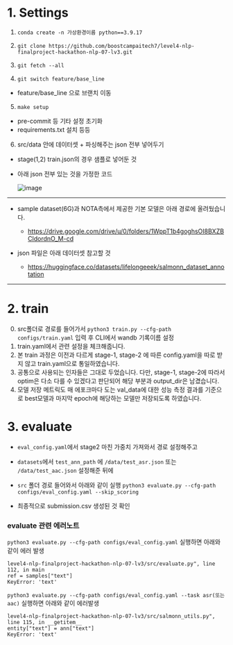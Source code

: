 # 1. Settings

1. `conda create -n 가상환경이름 python==3.9.17`

2. `git clone https://github.com/boostcampaitech7/level4-nlp-finalproject-hackathon-nlp-07-lv3.git`

3. `git fetch --all`

4. `git switch feature/base_line`
- feature/base_line 으로 브랜치 이동

5. `make setup`
- pre-commit 등 기타 설정 초기화
- requirements.txt 설치
등등

6. src/data 안에 데이터셋 + 파싱해주는 json 전부 넣어두기
- stage(1,2) train.json의 경우 샘플로 넣어둔 것
- 아래 json 전부 있는 것을 가정한 코드

  ![image](https://github.com/user-attachments/assets/b0ff51a2-d00f-4973-be2f-655bdb292cf2)


---
- sample dataset(6G)과 NOTA측에서 제공한 기본 모델은 아래 경로에 올려뒀습니다.
  - https://drive.google.com/drive/u/0/folders/1WppT1b4goghsOI8BXZBCldordnO_M-cd

- json 파일은 아래 데이터셋 참고할 것
  - https://huggingface.co/datasets/lifelongeeek/salmonn_dataset_annotation

---

# 2. train
0. src폴더로 경로를 들어가서 `python3 train.py --cfg-path configs/train.yaml` 입력 후 CLI에서 wandb 기록이름 설정
1. train.yaml에서 관련 설정을 체크해줍니다.
2. 본 train 과정은 이전과 다르게 stage-1, stage-2 에 따른 config.yaml을 따로 받지 않고 train.yaml으로 통일하였습니다.
3. 공통으로 사용되는 인자들은 그대로 두었습니다. 다만, stage-1, stage-2에 따라서 optim은 다소 다를 수 있겠다고 판단되어 해당 부분과 output_dir은 남겼습니다.
4. 모델 저장 메트릭도 매 에포크마다 도는 val_data에 대한 성능 측정 결과를 기준으로 best모델과 마지막 epoch에 해당하는 모델만 저장되도록 하였습니다.


# 3. evaluate
- `eval_config.yaml`에서 stage2 마친 가중치 가져와서 경로 설정해주고
- `datasets`에서 `test_ann_path` 에 `/data/test_asr.json` 또는 `/data/test_aac.json` 설정해준 뒤에
- `src` 폴더 경로 들어와서 아래와 같이 실행
`python3 evaluate.py --cfg-path configs/eval_config.yaml --skip_scoring`

- 최종적으로 submission.csv 생성된 것 확인

### evaluate 관련 에러노트
`python3 evaluate.py --cfg-path configs/eval_config.yaml` 실행하면
아래와 같이 에러 발생
```
level4-nlp-finalproject-hackathon-nlp-07-lv3/src/evaluate.py", line 112, in main
ref = samples["text"]
KeyError: 'text'
```

`python3 evaluate.py --cfg-path configs/eval_config.yaml --task asr(또는 aac)` 실행하면
아래와 같이 에러발생
```
level4-nlp-finalproject-hackathon-nlp-07-lv3/src/salmonn_utils.py", line 115, in __getitem__
entity["text"] = ann["text"]
KeyError: 'text'
```

 
